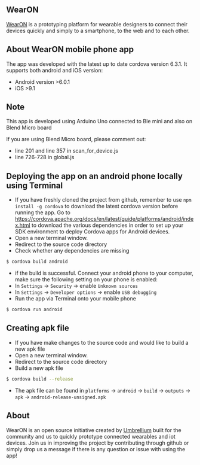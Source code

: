 ## WearON  
[WearON](http://umbrellium.co.uk/initiatives/wearon/) is a prototyping platform for wearable designers to connect their devices quickly and simply to a smartphone, to the web and to each other.

## About WearON mobile phone app 

The app was developed with the latest up to date cordova version 6.3.1. It supports both android and iOS version: 
* Android version >6.0.1 
* iOS >9.1

## Note

This app is developed using Arduino Uno connected to Ble mini and also on Blend Micro board 

If you are using Blend Micro board, please comment out:
* line 201 and line 357 in scan_for_device.js
* line 726-728 in global.js

## Deploying the app on an android phone locally using Terminal

* If you have freshly cloned the project from github, remember to use `npm install -g cordova` to download the latest cordova version before running the app. Go to https://cordova.apache.org/docs/en/latest/guide/platforms/android/index.html to download the various dependencies in order to set up your SDK environment to deploy Cordova apps for Android devices. 
* Open a new terminal window.
* Redirect to the source code directory
* Check whether any dependencies are missing
```bash
$ cordova build android
```
* if the build is successful. Connect your android phone to your computer, make sure the following setting on your phone is enabled:
* In `Settings` -> `Security` -> enable `Unknown sources`
* In `Settings` -> `Developer options` -> enable `USB debugging`
* Run the app via Terminal onto your mobile phone
```bash
$ cordova run android
```
## Creating apk file
* If you have make changes to the source code and would like to build a new apk file
* Open a new terminal window.
* Redirect to the source code directory
* Build a new apk file
```bash
$ cordova build --release
```
* The apk file can be found in `platforms` -> `android` -> `build` -> `outputs` -> `apk` -> `android-release-unsigned.apk`

## About
WearON is an open source initiative created by [Umbrellium](http://umbrellium.co.uk/) built for the community and us to quickly prototype connected wearables and iot devices. Join us in improving the project by contributing through github or simply drop us a message if there is any question or issue with using the app!






